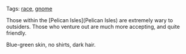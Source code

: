 Tags: [race](Races), [gnome](Gnomes)

Those within the [Pelican Isles](Pelican Isles) are extremely wary to outsiders. Those who venture out are much more accepting, and quite friendly.

Blue-green skin, no shirts, dark hair.